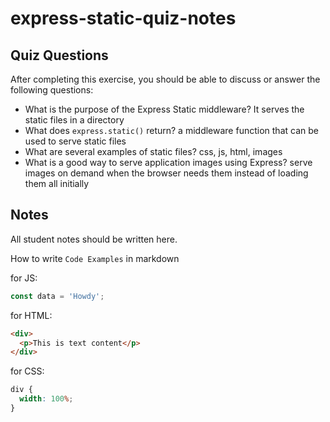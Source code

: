 # express-static-quiz-notes

## Quiz Questions

After completing this exercise, you should be able to discuss or answer the following questions:

- What is the purpose of the Express Static middleware?
  It serves the static files in a directory
- What does `express.static()` return?
  a middleware function that can be used to serve static files
- What are several examples of static files?
  css, js, html, images
- What is a good way to serve application images using Express?
  serve images on demand when the browser needs them instead of loading them all initially

## Notes

All student notes should be written here.

How to write `Code Examples` in markdown

for JS:

```javascript
const data = 'Howdy';
```

for HTML:

```html
<div>
  <p>This is text content</p>
</div>
```

for CSS:

```css
div {
  width: 100%;
}
```
